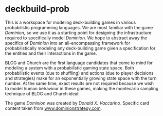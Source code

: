 deckbuild-prob
==============

This is a workspace for modeling deck-building games in various probabilistic
programming languages. We are most familiar with the game *Dominion*, so we use
it as a starting point for designing the infrastructure required to specifically
model *Dominion*. We hope to abstract away the specifics of *Dominion* into an
all-encompassing framework for probabilistically modeling any deck-building game
given a specification for the entities and their interactions in the game.

BLOG and Church are the first language candidates that come to mind for modeling a
system with a probabilistic gaming state space. Both probabilistic events
(due to shuffling) and actions (due to player decisions and strategies) make
for an exponentially growing state space with the turn number. At the same time,
exact results are not required because we wish to model human behaviour in
these games, making the montecarlo sampling technique of BLOG and Church
ideal.

The game *Dominion* was created by *Donald X. Vaccarino*. Specific card content taken from
www.dominionstrategy.com.

